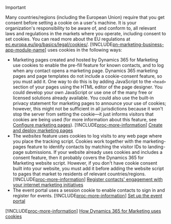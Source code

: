 > [!IMPORTANT]
> Many countries/regions (including the European Union) require that you get consent before setting a cookie on a user's machine. It is your organization's responsibility to be aware of, and conform to, all relevant laws and regulations in the markets where you operate, including consent to set cookies. You can read more about the EU regulations at [ec.europa.eu/ipg/basics/legal/cookies/](https://ec.europa.eu/ipg/basics/legal/cookies/). [!INCLUDE[pn-marketing-business-app-module-name](../includes/pn-marketing-business-app-module-name.md)] uses cookies in the following ways:
> - Marketing pages created and hosted by Dynamics 365 for Marketing use cookies to enable the pre-fill feature for known contacts, and to log when any contact opens a marketing page. Dynamics 365 marketing pages and page templates do not include a cookie-consent feature, so you must add it. One way to do this is by adding JavaScript to the `<head>` section of your pages using the HTML editor of the page designer. You could develop your own JavaScript or use one of the many free or licensed solutions already available. You could also use the built-in privacy statement for marketing pages to announce your use of cookies; however, this might not be sufficient in all jurisdictions because it won't stop the server from setting the cookie&mdash;it just informs visitors that cookies are being used (for more information about this feature, see [Configure marketing pages](../marketing/marketing-settings.md#config-mkt-pages)). [!INCLUDE[proc-more-information](../includes/proc-more-information.md)] [Create and deploy marketing pages](../marketing/create-deploy-marketing-pages.md)
> - The _websites_ feature uses cookies to log visits to any web page where you place the tracking script. Cookies work together with the marketing-pages feature to identify contacts by matching the visitor IDs to landing-page submissions. If your website already uses cookies and includes a consent feature, then it probably covers the Dynamics 365 for Marketing website script. However, if you don't have cookie consent built into your website, you must add it before adding the website script to pages that market to residents of relevant countries/regions. [!INCLUDE[proc-more-information](../includes/proc-more-information.md)] [Register contacts' engagement with your internet marketing initiatives](../marketing/register-engagement.md)
> - The event portal uses a session cookie to enable contacts to sign in and register for events. [!INCLUDE[proc-more-information](../includes/proc-more-information.md)] [Set up the event portal](../marketing/set-up-event-portal.md)
> 
> [!INCLUDE[proc-more-information](../includes/proc-more-information.md)] [How Dynamics 365 for Marketing uses cookies](../marketing/cookies.md)
